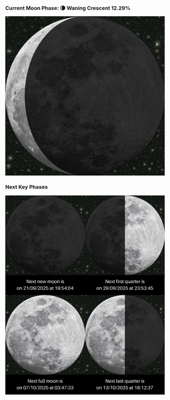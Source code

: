 ### Current Moon Phase: 🌘 Waning Crescent 12.29%
![Moon Phase](moonphase.png)
### Next Key Phases
![Gallery](gallery.png)